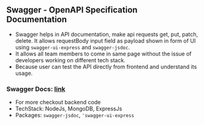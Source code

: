 ## Swagger - OpenAPI Specification Documentation
- Swagger helps in API documentation, make api requests get, put, patch, delete. It allows requestBody input field as payload shown in form of UI using `swagger-ui-express` and `swagger-jsdoc`.
- It allows all team members to come in same page without the issue of developers working on different tech stack.
- Because user can test the API directly from frontend and understand its usage.

### Swagger Docs: [link](https://swagger.io/docs/specification/v3_0/about/)

- For more checkout backend code
- TechStack: NodeJs, MongoDB, ExpressJs
- Packages: `swagger-jsdoc`, `'swagger-ui-express`
